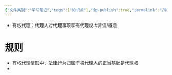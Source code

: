 ```yaml
---
{"文件类别":"学习笔记","tags":["知识点"],"dg-publish":true,"permalink":"/学习笔记/知识点cheese/有权代理/","dgPassFrontmatter":true,"created":"2024-07-30T16:22:43.307+08:00","updated":"2024-09-11T12:34:35.771+08:00"}
---
```


- 有权代理：代理人对代理事项享有代理权 #背诵/概念 
# 规则

- 有权代理情形中，法律行为归属于被代理人的正当基础是代理权
- 